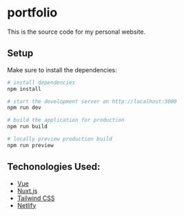 # portfolio

This is the source code for my personal website.

## Setup

Make sure to install the dependencies:

```bash
# install dependencies
npm install

# start the development server on http://localhost:3000
npm run dev

# build the application for production
npm run build

# locally preview production build
npm run preview
```
## Techonologies Used:

- [Vue](https://vuejs.org/)
- [Nuxt.js](https://nuxt.com/)
- [Tailwind CSS](https://tailwindcss.com/)
- [Netlify](https://www.netlify.com/)